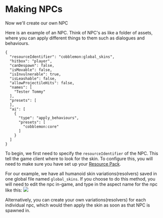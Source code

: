 # Making NPCs
Now we'll create our own NPC

Here is an example of an NPC. Think of NPC's as like a folder of assets, where you can apply different things to them such as dialogues and behaviours.
```
{
  "resourceIdentifier": "cobblemon:global_skins",
  "hitbox": "player",
  "canDespawn": false,
  "isMovable": false,
  "isInvulnerable": true,
  "isLeashable": false,
  "allowProjectileHits": false,
  "names": [
    "Tester Tommy"
  ],
  "presets": [
  ],
  "ai": [
    {
      "type": "apply_behaviours",
      "presets": [
        "cobblemon:core"
      ]
    }
  ]
}
```

To begin, we first need to specify the ``resourceIdentifier`` of the NPC. This tell the game client where to look for the skin. To configure this, you will need to make sure you have set up your [Resource Pack](https://github.com/TempusMMORPG/Cobblemon_Creation_Toolkit/tree/main/CCT_resourcepack).

For our example, we have all humanoid skin variations(resolvers) saved in one global file named ``global_skins``. If you choose to do this method, you will need to edit the npc in-game, and type in the aspect name for the npc like this:
 <img src="https://www.mediafire.com/view/usvfpecj26ja5o3/npc_skin_set.gif/file"/>

Alternatively, you can create your own variations(resolvers) for each individual npc, which would then apply the skin as soon as that NPC is spawned in. 
